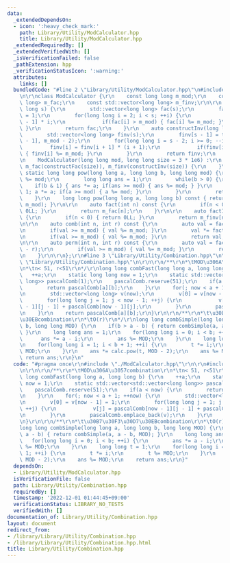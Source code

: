```yaml
---
data:
  _extendedDependsOn:
  - icon: ':heavy_check_mark:'
    path: Library/Utility/ModCalculator.hpp
    title: Library/Utility/ModCalculator.hpp
  _extendedRequiredBy: []
  _extendedVerifiedWith: []
  _isVerificationFailed: false
  _pathExtension: hpp
  _verificationStatusIcon: ':warning:'
  attributes:
    links: []
  bundledCode: "#line 2 \"Library/Utility/ModCalculator.hpp\"\n#include <vector>\r\
    \n\r\nclass ModCalculator {\r\n    const long long m_mod;\r\n    const std::vector<long\
    \ long> m_fac;\r\n    const std::vector<long long> m_finv;\r\n\r\n    auto constructFac(long\
    \ long s) {\r\n        std::vector<long long> fac(s);\r\n        fac[0] = fac[1]\
    \ = 1;\r\n        for(long long i = 2; i < s; ++i) {\r\n            fac[i] = fac[i\
    \ - 1] * i;\r\n            if(fac[i] > m_mod) { fac[i] %= m_mod; }\r\n       \
    \ }\r\n        return fac;\r\n    }\r\n    auto constructInv(long long s) {\r\n\
    \        std::vector<long long> finv(s);\r\n        finv[s - 1] = this->pow(m_fac[s\
    \ - 1], m_mod - 2);\r\n        for(long long i = s - 2; i >= 0; --i) {\r\n   \
    \         finv[i] = finv[i + 1] * (i + 1);\r\n            if(finv[i] > m_mod)\
    \ { finv[i] %= m_mod; }\r\n        }\r\n        return finv;\r\n    }\r\npublic:\r\
    \n    ModCalculator(long long mod, long long size = 3 * 1e6) :\r\n        m_mod(mod),\
    \ m_fac(constructFac(size)), m_finv(constructInv(size)) {\r\n    }\r\n\r\n   \
    \ static long long pow(long long a, long long b, long long mod) {\r\n        a\
    \ %= mod;\r\n        long long ans = 1;\r\n        while(b > 0) {\r\n        \
    \    if(b & 1) { ans *= a; if(ans >= mod) { ans %= mod; } }\r\n            b >>=\
    \ 1; a *= a; if(a >= mod) { a %= mod; }\r\n        }\r\n        return ans;\r\n\
    \    }\r\n    long long pow(long long a, long long b) const { return pow(a, b,\
    \ m_mod); }\r\n\r\n    auto fact(int n) const {\r\n        if(n < 0) { return\
    \ 0LL; }\r\n        return m_fac[n];\r\n    }\r\n\r\n    auto factInv(int n) const\
    \ {\r\n        if(n < 0) { return 0LL; }\r\n        return m_finv[n];\r\n    }\r\
    \n\r\n    auto comb(int n, int r) const {\r\n        auto val = fact(n) * factInv(r);\r\
    \n        if(val >= m_mod) { val %= m_mod; }\r\n        val *= factInv(n - r);\r\
    \n        if(val >= m_mod) { val %= m_mod; }\r\n        return val;\r\n    }\r\
    \n\r\n    auto perm(int n, int r) const {\r\n        auto val = fact(n) * factInv(n\
    \ - r);\r\n        if(val >= m_mod) { val %= m_mod; }\r\n        return val;\r\
    \n    }\r\n\r\n};\r\n#line 3 \"Library/Utility/Combination.hpp\"\n\r\n#line 5\
    \ \"Library/Utility/Combination.hpp\"\n\r\n\r\n/**\r\n*\tMOD\u306A\u3057combination\r\
    \n*\tn< 51, r<51\r\n*/\r\nlong long combFast(long long a, long long b) {\r\n \
    \   ++a;\r\n    static long long now = 1;\r\n    static std::vector<std::vector<long\
    \ long>> pascalComb(1);\r\n    pascalComb.reserve(51);\r\n    if(a < now) {\r\n\
    \        return pascalComb[a][b];\r\n    }\r\n    for(; now < a + 1; ++now) {\r\
    \n        std::vector<long long> v(now);\r\n        v[0] = v[now - 1] = 1;\r\n\
    \        for(long long j = 1; j < now - 1; ++j) {\r\n            v[j] = pascalComb[now\
    \ - 1][j - 1] + pascalComb[now - 1][j];\r\n        }\r\n        pascalComb.emplace_back(v);\r\
    \n    }\r\n    return pascalComb[a][b];\r\n}\r\n\r\n/**\r\n*\t\u30B7\u30F3\u30D7\
    \u30EBcombination\r\n*\tO(r)\r\n*/\r\nlong long combSimple(long long a, long long\
    \ b, long long MOD) {\r\n    if(b > a - b) { return combSimple(a, a - b, MOD);\
    \ }\r\n    long long ans = 1;\r\n    for(long long i = 0; i < b; ++i) {\r\n  \
    \      ans *= a - i;\r\n        ans %= MOD;\r\n    }\r\n    long long t = 1;\r\
    \n    for(long long i = 1; i < b + 1; ++i) {\r\n        t *= i;\r\n        t %=\
    \ MOD;\r\n    }\r\n    ans *= calc.pow(t, MOD - 2);\r\n    ans %= MOD;\r\n   \
    \ return ans;\r\n}\n"
  code: "#pragma once\r\n#include \"./ModCalculator.hpp\"\r\n\r\n#include <vector>\r\
    \n\r\n\r\n/**\r\n*\tMOD\u306A\u3057combination\r\n*\tn< 51, r<51\r\n*/\r\nlong\
    \ long combFast(long long a, long long b) {\r\n    ++a;\r\n    static long long\
    \ now = 1;\r\n    static std::vector<std::vector<long long>> pascalComb(1);\r\n\
    \    pascalComb.reserve(51);\r\n    if(a < now) {\r\n        return pascalComb[a][b];\r\
    \n    }\r\n    for(; now < a + 1; ++now) {\r\n        std::vector<long long> v(now);\r\
    \n        v[0] = v[now - 1] = 1;\r\n        for(long long j = 1; j < now - 1;\
    \ ++j) {\r\n            v[j] = pascalComb[now - 1][j - 1] + pascalComb[now - 1][j];\r\
    \n        }\r\n        pascalComb.emplace_back(v);\r\n    }\r\n    return pascalComb[a][b];\r\
    \n}\r\n\r\n/**\r\n*\t\u30B7\u30F3\u30D7\u30EBcombination\r\n*\tO(r)\r\n*/\r\n\
    long long combSimple(long long a, long long b, long long MOD) {\r\n    if(b >\
    \ a - b) { return combSimple(a, a - b, MOD); }\r\n    long long ans = 1;\r\n \
    \   for(long long i = 0; i < b; ++i) {\r\n        ans *= a - i;\r\n        ans\
    \ %= MOD;\r\n    }\r\n    long long t = 1;\r\n    for(long long i = 1; i < b +\
    \ 1; ++i) {\r\n        t *= i;\r\n        t %= MOD;\r\n    }\r\n    ans *= calc.pow(t,\
    \ MOD - 2);\r\n    ans %= MOD;\r\n    return ans;\r\n}"
  dependsOn:
  - Library/Utility/ModCalculator.hpp
  isVerificationFile: false
  path: Library/Utility/Combination.hpp
  requiredBy: []
  timestamp: '2022-12-01 01:44:45+09:00'
  verificationStatus: LIBRARY_NO_TESTS
  verifiedWith: []
documentation_of: Library/Utility/Combination.hpp
layout: document
redirect_from:
- /library/Library/Utility/Combination.hpp
- /library/Library/Utility/Combination.hpp.html
title: Library/Utility/Combination.hpp
---
```

